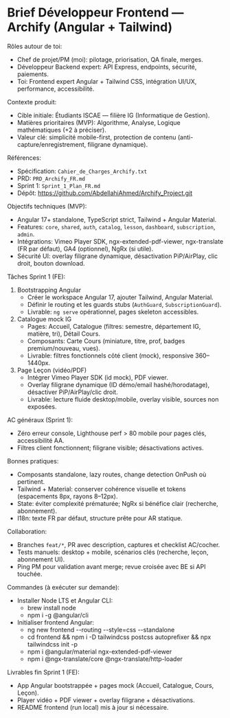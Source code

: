 # Brief Développeur Frontend — Archify (Angular + Tailwind)

Rôles autour de toi:
- Chef de projet/PM (moi): pilotage, priorisation, QA finale, merges.
- Développeur Backend expert: API Express, endpoints, sécurité, paiements.
- Toi: Frontend expert Angular + Tailwind CSS, intégration UI/UX, performance, accessibilité.

Contexte produit:
- Cible initiale: Étudiants ISCAE — filière IG (Informatique de Gestion).
- Matières prioritaires (MVP): Algorithme, Analyse, Logique mathématiques (+2 à préciser).
- Valeur clé: simplicité mobile-first, protection de contenu (anti-capture/enregistrement, filigrane dynamique).

Références:
- Spécification: `Cahier_de_Charges_Archify.txt`
- PRD: `PRD_Archify_FR.md`
- Sprint 1: `Sprint_1_Plan_FR.md`
- Dépôt: https://github.com/AbdellahiAhmed/Archify_Project.git

Objectifs techniques (MVP):
- Angular 17+ standalone, TypeScript strict, Tailwind + Angular Material.
- Features: `core`, `shared`, `auth`, `catalog`, `lesson`, `dashboard`, `subscription`, `admin`.
- Intégrations: Vimeo Player SDK, ngx-extended-pdf-viewer, ngx-translate (FR par défaut), GA4 (optionnel), NgRx (si utile).
- Sécurité UI: overlay filigrane dynamique, désactivation PiP/AirPlay, clic droit, bouton download.

Tâches Sprint 1 (FE):
1) Bootstrapping Angular
   - Créer le workspace Angular 17, ajouter Tailwind, Angular Material.
   - Définir le routing et les guards stubs (`AuthGuard`, `SubscriptionGuard`).
   - Livrable: `ng serve` opérationnel, pages skeleton accessibles.
2) Catalogue mock IG
   - Pages: Accueil, Catalogue (filtres: semestre, département IG, matière, tri), Détail Cours.
   - Composants: Carte Cours (miniature, titre, prof, badges premium/nouveau, vues).
   - Livrable: filtres fonctionnels côté client (mock), responsive 360–1440px.
3) Page Leçon (vidéo/PDF)
   - Intégrer Vimeo Player SDK (id mock), PDF viewer.
   - Overlay filigrane dynamique (ID démo/email hashé/horodatage), désactiver PiP/AirPlay/clic droit.
   - Livrable: lecture fluide desktop/mobile, overlay visible, sources non exposées.

AC généraux (Sprint 1):
- Zéro erreur console, Lighthouse perf > 80 mobile pour pages clés, accessibilité AA.
- Filtres client fonctionnent; filigrane visible; désactivations actives.

Bonnes pratiques:
- Composants standalone, lazy routes, change detection OnPush où pertinent.
- Tailwind + Material: conserver cohérence visuelle et tokens (espacements 8px, rayons 8–12px).
- State: éviter complexité prématurée; NgRx si bénéfice clair (recherche, abonnement).
- I18n: texte FR par défaut, structure prête pour AR statique.

Collaboration:
- Branches `feat/*`, PR avec description, captures et checklist AC/cocher.
- Tests manuels: desktop + mobile, scénarios clés (recherche, leçon, abonnement UI).
- Ping PM pour validation avant merge; revue croisée avec BE si API touchée.

Commandes (à exécuter sur demande):
- Installer Node LTS et Angular CLI:
  - brew install node
  - npm i -g @angular/cli
- Initialiser frontend Angular:
  - ng new frontend --routing --style=css --standalone
  - cd frontend && npm i -D tailwindcss postcss autoprefixer && npx tailwindcss init -p
  - npm i @angular/material ngx-extended-pdf-viewer
  - npm i @ngx-translate/core @ngx-translate/http-loader

Livrables fin Sprint 1 (FE):
- App Angular bootstrappée + pages mock (Accueil, Catalogue, Cours, Leçon).
- Player vidéo + PDF viewer + overlay filigrane + désactivations.
- README frontend (run local) mis à jour si nécessaire.
